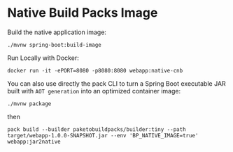 # Native Build Packs Image

Build the native application image:
```
./mvnw spring-boot:build-image
```

Run Locally with Docker:
```
docker run -it -ePORT=8080 -p8080:8080 webapp:native-cnb
```
You can also use directly the pack CLI to turn a Spring Boot executable JAR built with `AOT generation` into an optimized container image:
```
./mvnw package
```
then
```
pack build --builder paketobuildpacks/builder:tiny --path target/webapp-1.0.0-SNAPSHOT.jar --env 'BP_NATIVE_IMAGE=true' webapp:jar2native
```
